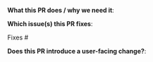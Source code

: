 **What this PR does / why we need it**:

**Which issue(s) this PR fixes**:

Fixes #

**Does this PR introduce a user-facing change?**:
<!--
If no, just write "NONE" in the release-note block below.
-->
```release-note

```
